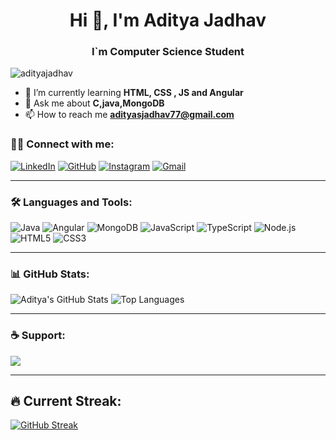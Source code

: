 <h1 align="center">Hi 👋, I'm Aditya Jadhav</h1>
<h3 align="center"> I`m Computer Science Student </h3>

<p align="left"> <img src="https://komarev.com/ghpvc/?username=adityajadhav&label=Profile%20views&color=0e75b6&style=flat" alt="adityajadhav" /> </p>

- 🌱 I’m currently learning **HTML, CSS , JS and Angular**
- 💬 Ask me about **C,java,MongoDB**
- 📫 How to reach me **adityasjadhav77@gmail.com**

### 🧑‍💻 Connect with me:
[![LinkedIn](https://img.shields.io/badge/LinkedIn-blue?logo=linkedin&style=for-the-badge)](https://linkedin.com/in/yourprofile)
[![GitHub](https://img.shields.io/badge/GitHub-black?logo=github&style=for-the-badge)](https://github.com/adityajadhav)
[![Instagram](https://img.shields.io/badge/Instagram-purple?logo=instagram&style=for-the-badge)](https://instagram.com/yourprofile)
[![Gmail](https://img.shields.io/badge/Gmail-red?logo=gmail&style=for-the-badge)](mailto:adityajadhav2000@gmail.com)

---

### 🛠️ Languages and Tools:
![Java](https://img.shields.io/badge/Java-ED8B00?style=for-the-badge&logo=java&logoColor=white)
![Angular](https://img.shields.io/badge/Angular-red?style=for-the-badge&logo=angular&logoColor=white)
![MongoDB](https://img.shields.io/badge/MongoDB-green?style=for-the-badge&logo=mongodb&logoColor=white)
![JavaScript](https://img.shields.io/badge/JavaScript-yellow?style=for-the-badge&logo=javascript&logoColor=black)
![TypeScript](https://img.shields.io/badge/TypeScript-blue?style=for-the-badge&logo=typescript&logoColor=white)
![Node.js](https://img.shields.io/badge/Node.js-green?style=for-the-badge&logo=node.js&logoColor=white)
![HTML5](https://img.shields.io/badge/HTML5-orange?style=for-the-badge&logo=html5&logoColor=white)
![CSS3](https://img.shields.io/badge/CSS3-blue?style=for-the-badge&logo=css3&logoColor=white)

---

### 📊 GitHub Stats:
![Aditya's GitHub Stats](https://github-readme-stats.vercel.app/api?username=adityajadhav&show_icons=true&theme=radical)
![Top Languages](https://github-readme-stats.vercel.app/api/top-langs/?username=adityajadhav&layout=compact&theme=radical)

---

### ☕ Support:
<a href="https://www.buymeacoffee.com/yourusername" target="_blank"><img src="https://img.shields.io/badge/-Buy%20me%20a%20coffee-yellow?style=for-the-badge&logo=buy-me-a-coffee&logoColor=black" ></a>

---

## 🔥 Current Streak:
[![GitHub Streak](https://github-readme-streak-stats.herokuapp.com/?user=adityajadhav&theme=radical)](https://git.io/streak-stats)
